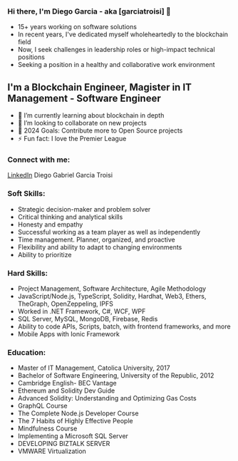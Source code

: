 ### Hi there, I'm Diego Garcia - aka [garciatroisi] 👋

- 15+ years working on software solutions
- In recent years, I've dedicated myself wholeheartedly to the blockchain field
- Now, I seek challenges in leadership roles or high-impact technical positions
- Seeking a position in a healthy and collaborative work environment

## I'm a Blockchain Engineer, Magister in IT Management - Software Engineer

- 🌱 I’m currently learning about blockchain in depth
- 👯 I’m looking to collaborate on new projects
- 🥅 2024 Goals: Contribute more to Open Source projects
- ⚡ Fun fact: I love the Premier League

### Connect with me:
[LinkedIn](https://www.linkedin.com/in/garciatroisi) Diego Gabriel Garcia Troisi

### Soft Skills:
- Strategic decision-maker and problem solver
- Critical thinking and analytical skills
- Honesty and empathy
- Successful working as a team player as well as independently
- Time management. Planner, organized, and proactive
- Flexibility and ability to adapt to changing environments
- Ability to prioritize

### Hard Skills:
- Project Management, Software Architecture, Agile Methodology
- JavaScript/Node.js, TypeScript, Solidity, Hardhat, Web3, Ethers, TheGraph, OpenZeppeling, IPFS
- Worked in .NET Framework, C#, WCF, WPF
- SQL Server, MySQL, MongoDB, Firebase, Redis
- Ability to code APIs, Scripts, batch, with frontend frameworks, and more
- Mobile Apps with Ionic Framework
 
### Education:
- Master of IT Management, Catolica University, 2017
- Bachelor of Software Engineering, University of the Republic, 2012
- Cambridge English- BEC Vantage
- Ethereum and Solidity Dev Guide
- Advanced Solidity: Understanding and Optimizing Gas Costs
- GraphQL Course
- The Complete Node.js Developer Course
- The 7 Habits of Highly Effective People
- Mindfulness Course
- Implementing a Microsoft SQL Server
- DEVELOPING BIZTALK SERVER
- VMWARE Virtualization

